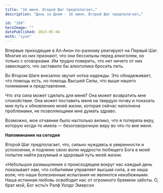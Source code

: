 ```yaml
---
title: "16 июня. Второй Шаг предполагает…"
description: "День за Днем - 16 июня. Второй Шаг предполагает…"

id: "168"
heroImage: ""
datePublished: 2023-05-04
moth: "iyun"
---
```


Впервые приходящие в Ал-Анон по-разному реагируют на Первый Шаг. Многие из них
признают, что они бессильны перед алкоголем, но только с оговорками. Им трудно
поверить, что нет ничего от них зависящего, что заставило бы алкоголика
бросить пить.

Во Втором Шаге внезапно звучит нотка надежды. Это обнадеживает, что помощь
есть, но помощь Высшей Силы, что выше нашего понимания и представления.

Что эта сила может сделать для меня? Она может возвратить мне спокойствие. Она
может поставить меня на твердую почву и показать мне путь к обновлению моей
жизни, которая сейчас наполнена проблемами, не позволяющими мне думать здраво.

Возможно, мое отчаяние было настолько велико, что я потеряла веру, которую
когда-то имела — безоговорочную веру во что-то вне меня.

**Напоминание на сегодня**

Второй Шаг предполагает, что, сильно нуждаясь в уверенности и успокоении, я
подчиню свою волю мудрости любящего Бога в моей попытке найти разумный и
здоровый путь моей жизни.

«Небольшое размышление о происходящем вокруг нас каждый день показывает нам,
что событиями управляет высшая сила, а не наша воля; что наши болезненные
испытания не являются неизбежными. Наша истинная любовь освободит нас от
огромного бремени заботы. О, брат мой, Бог есть!» Ралф Уолдо Эмерсон
